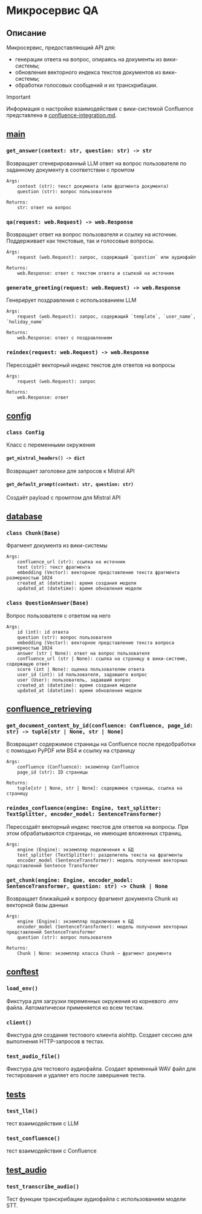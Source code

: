 # Микросервис QA

## Описание
Микросервис, предоставляющий API для:
 * генерации ответа на вопрос, опираясь на документы из вики-системы;
 * обновления векторного индекса текстов документов из вики-системы;
 * обработки голосовых сообщений и их транскрибации.

> [!IMPORTANT]
> Информация о настройке взаимодействия с вики-системой Confluence представлена в [confluence-integration.md](confluence-integration.md).

## [main](../qa/main.py)

### `get_answer(context: str, question: str) -> str`
Возвращает сгенерированный LLM ответ на вопрос пользователя по заданному документу в соответствии с промтом

    Args:
        context (str): текст документа (или фрагмента документа)
        question (str): вопрос пользователя

    Returns:
        str: ответ на вопрос

### `qa(request: web.Request) -> web.Response`
Возвращает ответ на вопрос пользователя и ссылку на источник. Поддерживает как текстовые, так и голосовые вопросы.

    Args:
        request (web.Request): запрос, содержащий `question` или аудиофайл

    Returns:
        web.Response: ответ с текстом ответа и ссылкой на источник

### `generate_greeting(request: web.Request) -> web.Response`
Генерирует поздравления с использованием LLM

    Args:
        request (web.Request): запрос, содержащий `template`, `user_name`, `holiday_name`

    Returns:
        web.Response: ответ с поздравлением

### `reindex(request: web.Request) -> web.Response`
Пересоздаёт векторный индекс текстов для ответов на вопросы

    Args:
        request (web.Request): запрос

    Returns:
        web.Response: ответ

## [config](../qa/config.py)

### `class Config`
Класс с переменными окружения

#### `get_mistral_headers() -> dict`
Возвращает заголовки для запросов к Mistral API

#### `get_default_prompt(context: str, question: str)`
Создаёт payload с промптом для Mistral API

## [database](../qa/database.py)

### `class Chunk(Base)`
Фрагмент документа из вики-системы

    Args:
        confluence_url (str): ссылка на источник
        text (str): текст фрагмента
        embedding (Vector): векторное представление текста фрагмента размерностью 1024
        created_at (datetime): время создания модели
        updated_at (datetime): время обновления модели

### `class QuestionAnswer(Base)`
Вопрос пользователя с ответом на него

    Args:
        id (int): id ответа
        question (str): вопрос пользователя
        embedding (Vector): векторное представление текста вопроса размерностью 1024
        answer (str | None): ответ на вопрос пользователя
        confluence_url (str | None): ссылка на страницу в вики-системе, содержащую ответ
        score (int | None): оценка пользователем ответа
        user_id (int): id пользователя, задавшего вопрос
        user (User): пользователь, задавший вопрос
        created_at (datetime): время создания модели
        updated_at (datetime): время обновления модели

## [confluence_retrieving](../qa/confluence_retrieving.py)

### `get_document_content_by_id(confluence: Confluence, page_id: str) -> tuple[str | None, str | None]`
Возвращает содержимое страницы на Confluence после предобработки с помощью PyPDF или BS4 и ссылку на страницу

    Args:
        confluence (Confluence): экземпляр Confluence
        page_id (str): ID страницы

    Returns:
        tuple[str | None, str | None]: содержимое страницы, ссылка на страницу

### `reindex_confluence(engine: Engine, text_splitter: TextSplitter, encoder_model: SentenceTransformer)`
Пересоздаёт векторный индекс текстов для ответов на вопросы. При этом обрабатываются страницы, не имеющие вложенных страниц.

    Args:
        engine (Engine): экземпляр подключения к БД
        text_splitter (TextSplitter): разделитель текста на фрагменты
        encoder_model (SentenceTransformer): модель получения векторных представлений Sentence Transformer

### `get_chunk(engine: Engine, encoder_model: SentenceTransformer, question: str) -> Chunk | None`
Возвращает ближайший к вопросу фрагмент документа Chunk из векторной базы данных

    Args:
        engine (Engine): экземпляр подключения к БД
        encoder_model (SentenceTransformer): модель получения векторных представлений SentenceTransformer
        question (str): вопрос пользователя

    Returns:
        Chunk | None: экземпляр класса Chunk — фрагмент документа

## [conftest](../qa/conftest.py)
### `load_env()`
Фикстура для загрузки переменных окружения из корневого .env файла. Автоматически применяется ко всем тестам.

### `client()`
Фикстура для создания тестового клиента aiohttp. Создает сессию для выполнения HTTP-запросов в тестах.

### `test_audio_file()`
Фикстура для тестового аудиофайла. Создает временный WAV файл для тестирования и удаляет его после завершения теста.

## [tests](../qa/tests.py)
### `test_llm()`
тест взаимодействия с LLM

### `test_confluence()`
тест взаимодействия с Confluence

## [test_audio](../qa/test_audio.py)
### `test_transcribe_audio()`
Тест функции транскрибации аудиофайла с использованием модели STT.

